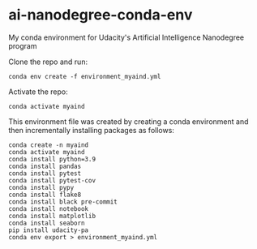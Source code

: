 # ai-nanodegree-conda-env
My conda environment for Udacity's Artificial Intelligence Nanodegree program

Clone the repo and run:

    conda env create -f environment_myaind.yml

Activate the repo:

    conda activate myaind

This environment file was created by creating a conda environment and then incrementally installing packages as follows:

    conda create -n myaind
    conda activate myaind
    conda install python=3.9
    conda install pandas
    conda install pytest
    conda install pytest-cov
    conda install pypy
    conda install flake8 
    conda install black pre-commit
    conda install notebook
    conda install matplotlib
    conda install seaborn
    pip install udacity-pa
    conda env export > environment_myaind.yml